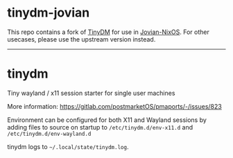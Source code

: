 # tinydm-jovian

This repo contains a fork of [TinyDM](https://gitlab.com/postmarketOS/tinydm) for use in [Jovian-NixOS](https://github.com/Jovian-Experiments/Jovian-NixOS).
For other usecases, please use the upstream version instead.

---

# tinydm

Tiny wayland / x11 session starter for single user machines

More information:
https://gitlab.com/postmarketOS/pmaports/-/issues/823

Environment can be configured for both X11 and Wayland sessions by adding files
to source on startup to `/etc/tinydm.d/env-x11.d` and `/etc/tinydm.d/env-wayland.d`

tinydm logs to `~/.local/state/tinydm.log`.
